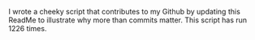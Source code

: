 I wrote a cheeky script that contributes to my Github by updating this ReadMe to illustrate why more than commits matter. This script has run 1226 times.